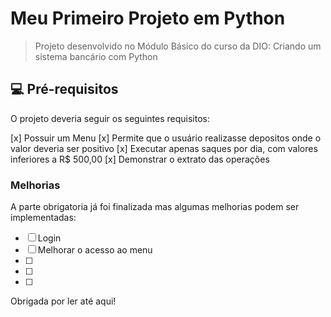 # Meu Primeiro Projeto em Python

> Projeto desenvolvido no Módulo Básico do curso da DIO: Criando um sistema bancário com Python


## 💻 Pré-requisitos

O projeto deveria seguir os seguintes requisitos:

[x]  Possuir um Menu 
[x] Permite que o usuário realizasse depositos onde o valor deveria ser positivo
[x]  Executar apenas saques por dia, com valores inferiores a R$ 500,00
[x]  Demonstrar o extrato das operações

### Melhorias

A parte obrigatoria já foi finalizada mas algumas melhorias podem ser implementadas:

- [ ] Login
- [ ] Melhorar o acesso ao menu 
- [ ] 
- [ ] 
- [ ] 

Obrigada por ler até aqui!  
